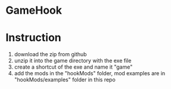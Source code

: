 # GameHook
# Instruction
1. download the zip from github
2. unzip it into the game directory with the exe file
3. create a shortcut of the exe and name it "game"
4. add the mods in the "hookMods" folder, mod examples are in "hookMods/examples" folder in this repo
